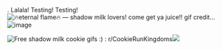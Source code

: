. Lalala! Testing! Testing!
<img src="https://encrypted-tbn0.gstatic.com/images?q=tbn:ANd9GcSNDGq22BzpJT9NALzIY2ce0OxkwTT3oCdtSA&amp;s" alt="🔥eternal flame🔥 — shadow milk lovers! come get ya juice!! gif credit..."/>![image](https://github.com/user-attachments/assets/d5299bc3-4710-46af-ada2-393424f8d644)

<img src="https://preview.redd.it/free-shadow-milk-cookie-gifs-v0-hybv9qz6y4ne1.gif?width=200&amp;auto=webp&amp;s=bb7a729f0b16824097f597eaea3c547c0c407c8c" alt="Free shadow milk cookie gifs :) : r/CookieRunKingdoms"/>![](https://github.com/user-attachments/9b2a5a0d-97b5-42ca-9760-bd6c272990bc)
